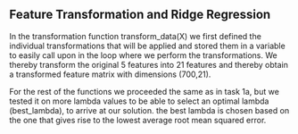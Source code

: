 ## Feature Transformation and Ridge Regression

In the transformation function transform_data(X) we first defined the individual transformations that will be applied and stored them in a variable to easily call upon in the loop where we perform the transformations.
We thereby transform the original 5 features into 21 features and thereby obtain a transformed feature matrix with dimensions (700,21).

For the rest of the functions we proceeded the same as in task 1a, but we tested it on more lambda values to be able to select an optimal lambda (best_lambda), 
to arrive at our solution. the best lambda is chosen based on the one that gives rise to the lowest average root mean squared error.
